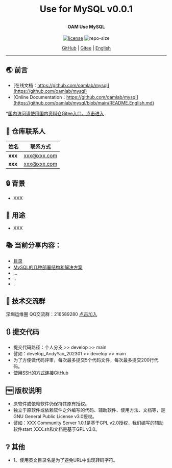 
<h1 align="center" style="margin: 30px 0 30px; font-weight: bold;">Use for MySQL v0.0.1</h1>
<h4 align="center">OAM Use MySQL</h4>
<p align="center">
  <a href="./LICENSE"><img alt="license" src="https://img.shields.io/github/license/oamlab/mysql" /></a>
  <img alt="repo-size" src="https://img.shields.io/github/repo-size/oamlab/mysql" />
</p>

<p align="center">
   <a href="https://github.com/oamlab/mysql">GitHub</a> | 
   <a href="https://gitee.com/oamlab/mysql">Gitee</a> | 
   <a href="./README.English.md">English</a>
</p>

<p align="center"></p>

---

## 🌏 前言
- [在线文档：https://github.com/oamlab/mysql](https://github.com/oamlab/mysql)
- [Online Documentation：https://github.com/oamlab/mysql](https://github.com/oamlab/mysql/blob/main/README.English.md)

*[国内访问请使用国内资料仓Gitee入口，点击进入](https://gitee.com/oamlab/mysql)

## 🔋 仓库联系人
| 姓名						 |联系方式|
|----------|-----------------|
| **xxx**  | xxx@xxx.com      |
| **xxx**  | xxx@xxx.com      |

## 🔒 背景
- XXX

## 🔑 用途
- XXX

## 📚 当前分享内容：

- [目录](./mysql)
- [MySQL的几种部署结构和解决方案](./mysql/3181_Others/README.md)
- ...
- ..
- .

## 📶 技术交流群
深圳运维圈 QQ交流群：216589280 [点击加入](https://jq.qq.com/?_wv=1027&k=tdDtDoUp)

## 🔃 提交代码
- 提交代码路径：个人分支 >> develop >> main
- 譬如：develop_AndyYao_202301 >> develop >> main
- 为了方便做代码评审，每次最多提交5个代码文件，每次最多提交200行代码。
- [使用SSH的方式连接GitHub](https://github.com/oamlab/oamlab/blob/main/OAMLab/171_%E8%BF%90%E7%BB%B4%E5%B7%A5%E5%85%B7/301_%E5%BC%80%E5%8F%91%E5%B7%A5%E5%85%B7/211_GitHub_SSH_Key.md)

## 🆓 版权说明
- 原软件或依赖软件仍保持其原有授权。
- 独立于原软件或依赖软件之外编写的代码、辅助软件、使用方法、文档等，是GNU General Public License v3.0授权。
- 譬如：XXX Community Server 1.0.1是基于GPL v2.0授权，我们编写的辅助软件start_XXX.sh和文档是基于GPL v3.0。

## ❔ 其他
- 1、使用英文目录名是为了避免URL中出现转码字符。